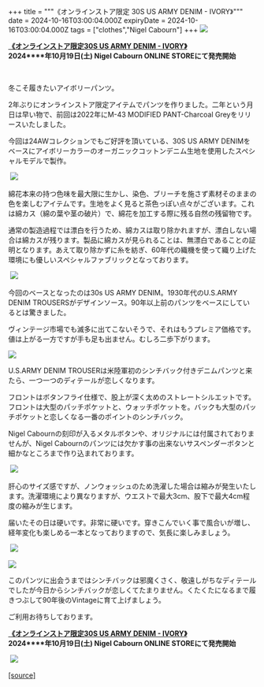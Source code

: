 +++
title = """《オンラインストア限定 30S US ARMY DENIM - IVORY》"""
date = 2024-10-16T03:00:04.000Z
expiryDate = 2024-10-16T03:00:04.000Z
tags = ["clothes","Nigel Cabourn"]
+++
![](https://cdn.shopify.com/s/files/1/0094/9295/5196/files/DSC02280_800x800.jpg?v=1728624883)

[**《オンラインストア限定30S US ARMY DENIM - IVORY》**](https://cabourn.jp/products/80490050503)  
**2024****年10月19日(土) Nigel Cabourn ONLINE STOREにて発売開始**

 

冬こそ履きたいアイボリーパンツ。

2年ぶりにオンラインストア限定アイテムでパンツを作りました。二年という月日は早い物で、前回は2022年にM-43 MODIFIED PANT-Charcoal Greyをリリースいたしました。

今回は24AWコレクションでもご好評を頂いている、30S US ARMY DENIMをベースにアイボリーカラーのオーガニックコットンデニム生地を使用したスペシャルモデルで製作。

 ![](https://cdn.shopify.com/s/files/1/0094/9295/5196/files/DSC02269_800x800.jpg?v=1728625095)

綿花本来の持つ色味を最大限に生かし、染色、ブリーチを施さず素材そのままの色を楽しむアイテムです。生地をよく見ると茶色っぽい点々がございます。これは綿カス（綿の葉や茎の破片）で、綿花を加工する際に残る自然の残留物です。

通常の製造過程では漂白を行うため、綿カスは取り除かれますが、漂白しない場合は綿カスが残ります。製品に綿カスが見られることは、無漂白であることの証明となります。あえて取り除かずに糸を紡ぎ、60年代の織機を使って織り上げた環境にも優しいスペシャルファブリックとなっております。

 ![](https://cdn.shopify.com/s/files/1/0094/9295/5196/files/DSC02289_800x800.jpg?v=1728625212)

今回のベースとなったのは30s US ARMY DENIM。1930年代のU.S.ARMY DENIM TROUSERSがデザインソース。90年以上前のパンツをベースにしているとは驚きました。

ヴィンテージ市場でも滅多に出てこないそうで、それはもうプレミア価格です。値は上がる一方ですが手も足も出ません。むしろ二歩下がります。

![](https://cdn.shopify.com/s/files/1/0094/9295/5196/files/DSC02305_800x800.jpg?v=1728625285)

U.S.ARMY DENIM TROUSERは米陸軍初のシンチバック付きデニムパンツと来たら、一つ一つのディテールが恋しくなります。

フロントはボタンフライ仕様で、股上が深く太めのストレートシルエットです。フロントは大型のパッチポケットと、ウォッチポケットを。バックも大型のパッチポケットと恋しくなる一番のポイントのシンチバック。

Nigel Cabournの刻印が入るメタルボタンや、オリジナルには付属されておりませんが、Nigel Cabournのパンツには欠かす事の出来ないサスペンダーボタンと細かなところまで作り込まれております。

 ![](https://cdn.shopify.com/s/files/1/0094/9295/5196/files/DSC02307_800x800.jpg?v=1728625360)

肝心のサイズ感ですが、ノンウォッシュのため洗濯した場合は縮みが発生いたします。洗濯環境により異なりますが、ウエストで最大3cm、股下で最大4cm程度の縮みが生じます。

届いたその日は硬いです。非常に硬いです。穿きこんでいく事で風合いが増し、経年変化も楽しめる一本となっておりますので、気長に楽しみましょう。

 ![](https://cdn.shopify.com/s/files/1/0094/9295/5196/files/DSC02326_1000x1000.jpg?v=1728624775)

![](https://cdn.shopify.com/s/files/1/0094/9295/5196/files/DSC02316_800x800.jpg?v=1728624961)

このパンツに出会うまではシンチバックは邪魔くさく、敬遠しがちなディテールでしたが今日からシンチバックが恋しくてたまりません。くたくたになるまで履きつぶして90年後のVintageに育て上げましょう。

ご利用お待ちしております。

[**《オンラインストア限定30S US ARMY DENIM - IVORY》**](https://cabourn.jp/products/80490050503)  
**2024****年10月19日(土) Nigel Cabourn ONLINE STOREにて発売開始**

 ![](https://cdn.shopify.com/s/files/1/0094/9295/5196/files/DSC02313_800x800.jpg?v=1728625583)

[[source]](https://cabourn.jp/blogs/shop-info/onlinestore20241016)
